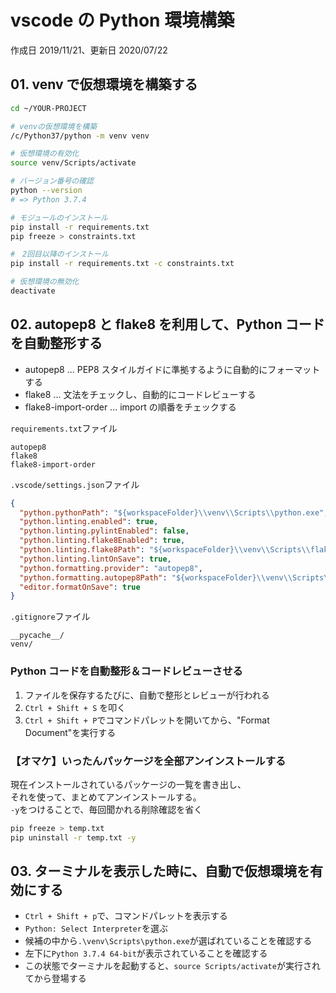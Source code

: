 # vscode の Python 環境構築

作成日 2019/11/21、更新日 2020/07/22

## 01. venv で仮想環境を構築する

```bash
cd ~/YOUR-PROJECT

# venvの仮想環境を構築
/c/Python37/python -m venv venv

# 仮想環境の有効化
source venv/Scripts/activate

# バージョン番号の確認
python --version
# => Python 3.7.4

# モジュールのインストール
pip install -r requirements.txt
pip freeze > constraints.txt

#　2回目以降のインストール
pip install -r requirements.txt -c constraints.txt

# 仮想環境の無効化
deactivate
```

## 02. autopep8 と flake8 を利用して、Python コードを自動整形する

- autopep8 ... PEP8 スタイルガイドに準拠するように自動的にフォーマットする
- flake8 ... 文法をチェックし、自動的にコードレビューする
- flake8-import-order ... import の順番をチェックする

`requirements.txt`ファイル

```text
autopep8
flake8
flake8-import-order
```

`.vscode/settings.json`ファイル

```json
{
  "python.pythonPath": "${workspaceFolder}\\venv\\Scripts\\python.exe",
  "python.linting.enabled": true,
  "python.linting.pylintEnabled": false,
  "python.linting.flake8Enabled": true,
  "python.linting.flake8Path": "${workspaceFolder}\\venv\\Scripts\\flake8.exe",
  "python.linting.lintOnSave": true,
  "python.formatting.provider": "autopep8",
  "python.formatting.autopep8Path": "${workspaceFolder}\\venv\\Scripts\\autopep8.exe",
  "editor.formatOnSave": true
}
```

`.gitignore`ファイル

```text
__pycache__/
venv/
```

### Python コードを自動整形＆コードレビューさせる

1. ファイルを保存するたびに、自動で整形とレビューが行われる
1. `Ctrl + Shift + S` を叩く
1. `Ctrl + Shift + P`でコマンドパレットを開いてから、"Format Document"を実行する

### 【オマケ】いったんパッケージを全部アンインストールする

現在インストールされているパッケージの一覧を書き出し、\
それを使って、まとめてアンインストールする。\
`-y`をつけることで、毎回聞かれる削除確認を省く

```bash
pip freeze > temp.txt
pip uninstall -r temp.txt -y
```

## 03. ターミナルを表示した時に、自動で仮想環境を有効にする

- `Ctrl + Shift + p`で、コマンドパレットを表示する
- `Python: Select Interpreter`を選ぶ
- 候補の中から`.\venv\Scripts\python.exe`が選ばれていることを確認する
- 左下に`Python 3.7.4 64-bit`が表示されていることを確認する
- この状態でターミナルを起動すると、`source Scripts/activate`が実行されてから登場する
